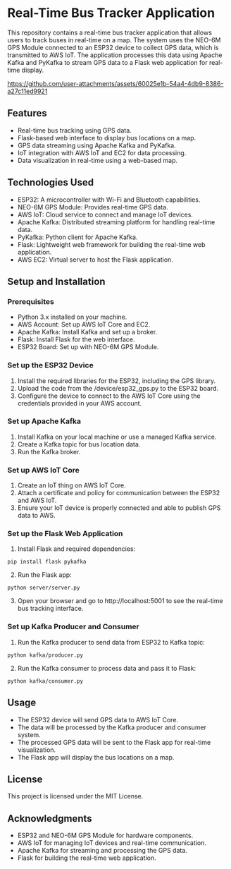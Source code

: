 # Real-Time Bus Tracker Application

This repository contains a real-time bus tracker application that allows users to track buses in real-time on a map. The system uses the NEO-6M GPS Module connected to an ESP32 device to collect GPS data, which is transmitted to AWS IoT. The application processes this data using Apache Kafka and PyKafka to stream GPS data to a Flask web application for real-time display.


https://github.com/user-attachments/assets/60025e1b-54a4-4db9-8386-a27c11ed9921


## Features
- Real-time bus tracking using GPS data.
- Flask-based web interface to display bus locations on a map.
- GPS data streaming using Apache Kafka and PyKafka.
- IoT integration with AWS IoT and EC2 for data processing.
- Data visualization in real-time using a web-based map.

## Technologies Used
- ESP32: A microcontroller with Wi-Fi and Bluetooth capabilities.
- NEO-6M GPS Module: Provides real-time GPS data.
- AWS IoT: Cloud service to connect and manage IoT devices.
- Apache Kafka: Distributed streaming platform for handling real-time data.
- PyKafka: Python client for Apache Kafka.
- Flask: Lightweight web framework for building the real-time web application.
- AWS EC2: Virtual server to host the Flask application.


## Setup and Installation

### Prerequisites
- Python 3.x installed on your machine.
- AWS Account: Set up AWS IoT Core and EC2.
- Apache Kafka: Install Kafka and set up a broker.
- Flask: Install Flask for the web interface.
- ESP32 Board: Set up with NEO-6M GPS Module.

### Set up the ESP32 Device
   
1. Install the required libraries for the ESP32, including the GPS library.
2. Upload the code from the /device/esp32_gps.py to the ESP32 board.
3. Configure the device to connect to the AWS IoT Core using the credentials provided in your AWS account.


### Set up Apache Kafka
   
1. Install Kafka on your local machine or use a managed Kafka service.
2. Create a Kafka topic for bus location data.
3. Run the Kafka broker.

### Set up AWS IoT Core
   
1. Create an IoT thing on AWS IoT Core.
2. Attach a certificate and policy for communication between the ESP32 and AWS IoT.
3. Ensure your IoT device is properly connected and able to publish GPS data to AWS.

### Set up the Flask Web Application
   
1. Install Flask and required dependencies:
```
pip install flask pykafka
```

2. Run the Flask app:
```
python server/server.py
```

3. Open your browser and go to http://localhost:5001 to see the real-time bus tracking interface.

### Set up Kafka Producer and Consumer
   
1. Run the Kafka producer to send data from ESP32 to Kafka topic:
```
python kafka/producer.py
```

2. Run the Kafka consumer to process data and pass it to Flask:
```
python kafka/consumer.py
```

## Usage
- The ESP32 device will send GPS data to AWS IoT Core.
- The data will be processed by the Kafka producer and consumer system.
- The processed GPS data will be sent to the Flask app for real-time visualization.
- The Flask app will display the bus locations on a map.

## License
This project is licensed under the MIT License.

## Acknowledgments
- ESP32 and NEO-6M GPS Module for hardware components.
- AWS IoT for managing IoT devices and real-time communication.
- Apache Kafka for streaming and processing the GPS data.
- Flask for building the real-time web application.
